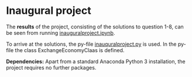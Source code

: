 # Inaugural project

The **results** of the project, consisting of the solutions to question 1-8, can be seen from running [inauguralproject.ipynb](inauguralproject.ipynb). 

To arrive at the solutions, the py-file [inauquralproject.py](https://github.com/NumEconCopenhagen/projects-2024-anne-sofie-ida-anna-livia/blob/main/inauguralproject/inauguralproject.py) is used. In the py-file the class ExchangeEconomyClaas is defined. 

**Dependencies:** Apart from a standard Anaconda Python 3 installation, the project requires no further packages.

